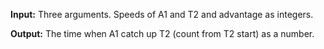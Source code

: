**Input:** Three arguments. Speeds of A1 and T2 and advantage as integers.

**Output:** The time when A1 catch up T2 (count from T2 start) as a number.
